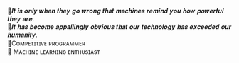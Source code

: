 
🔸𝑰𝒕 𝒊𝒔 𝒐𝒏𝒍𝒚 𝒘𝒉𝒆𝒏 𝒕𝒉𝒆𝒚 𝒈𝒐 𝒘𝒓𝒐𝒏𝒈 𝒕𝒉𝒂𝒕 𝒎𝒂𝒄𝒉𝒊𝒏𝒆𝒔 𝒓𝒆𝒎𝒊𝒏𝒅 𝒚𝒐𝒖 𝒉𝒐𝒘 𝒑𝒐𝒘𝒆𝒓𝒇𝒖𝒍 𝒕𝒉𝒆𝒚 𝒂𝒓𝒆. <br>
🔸𝑰𝒕 𝒉𝒂𝒔 𝒃𝒆𝒄𝒐𝒎𝒆 𝒂𝒑𝒑𝒂𝒍𝒍𝒊𝒏𝒈𝒍𝒚 𝒐𝒃𝒗𝒊𝒐𝒖𝒔 𝒕𝒉𝒂𝒕 𝒐𝒖𝒓 𝒕𝒆𝒄𝒉𝒏𝒐𝒍𝒐𝒈𝒚 𝒉𝒂𝒔 𝒆𝒙𝒄𝒆𝒆𝒅𝒆𝒅 𝒐𝒖𝒓 𝒉𝒖𝒎𝒂𝒏𝒊𝒕𝒚.<br>
🔹Cᴏᴍᴘᴇᴛɪᴛɪᴠᴇ ᴘʀᴏɢʀᴀᴍᴍᴇʀ <br>
🔹 Mᴀᴄʜɪɴᴇ ʟᴇᴀʀɴɪɴɢ ᴇɴᴛʜᴜsɪᴀsᴛ

<!--
**Tanish285/Tanish285** is a ✨ _special_ ✨ repository because its `README.md` (this file) appears on your GitHub profile.

Here are some ideas to get you started:

- 🔭 I’m currently working on ...
- 🌱 I’m currently learning ...
- 👯 I’m looking to collaborate on ...
- 🤔 I’m looking for help with ...
- 💬 Ask me about ...
- 📫 How to reach me: ...
- 😄 Pronouns: ...
- ⚡ Fun fact: ...
-->

